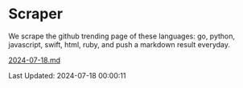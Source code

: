 # Scraper

We scrape the github trending page of these languages: go, python, javascript, swift, html, ruby, and push a markdown result everyday.

[2024-07-18.md](https://github.com/henson/Scraper/blob/master/2024-07-18.md)

Last Updated: 2024-07-18 00:00:11